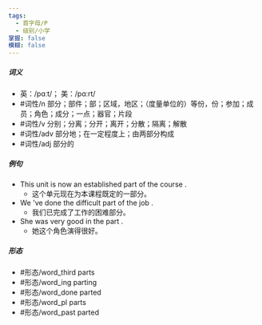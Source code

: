 ```yaml
---
tags:
  - 首字母/P
  - 级别/小学
掌握: false
模糊: false
---
```

##### 词义
- 英：/pɑːt/； 美：/pɑːrt/
- #词性/n  部分；部件；部；区域，地区；（度量单位的）等份，份；参加；成员；角色；成分；一点；器官；片段
- #词性/v  分别；分离；分开；离开；分散；隔离；解散
- #词性/adv  部分地；在一定程度上；由两部分构成
- #词性/adj  部分的
##### 例句
- This unit is now an established part of the course .
	- 这个单元现在为本课程既定的一部分。
- We 've done the difficult part of the job .
	- 我们已完成了工作的困难部分。
- She was very good in the part .
	- 她这个角色演得很好。
##### 形态
- #形态/word_third parts
- #形态/word_ing parting
- #形态/word_done parted
- #形态/word_pl parts
- #形态/word_past parted
